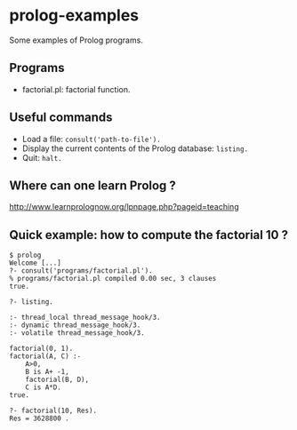 # prolog-examples

Some examples of Prolog programs.

## Programs
- factorial.pl: factorial function.

## Useful commands
- Load a file: `consult('path-to-file').`
- Display the current contents of the Prolog database: `listing.`
- Quit:  `halt.`

## Where can one learn Prolog ?

http://www.learnprolognow.org/lpnpage.php?pageid=teaching

## Quick example: how to compute the factorial 10 ?

```
$ prolog 
Welcome [...]
?- consult('programs/factorial.pl').
% programs/factorial.pl compiled 0.00 sec, 3 clauses
true.

?- listing.

:- thread_local thread_message_hook/3.
:- dynamic thread_message_hook/3.
:- volatile thread_message_hook/3.

factorial(0, 1).
factorial(A, C) :-
	A>0,
	B is A+ -1,
	factorial(B, D),
	C is A*D.
true.

?- factorial(10, Res).
Res = 3628800 .
```
